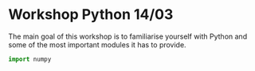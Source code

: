 # Workshop Python 14/03

The main goal of this workshop is to familiarise yourself with Python and some of the most important modules it has to provide.
```python
import numpy
```
